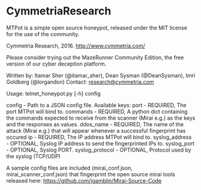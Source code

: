 # CymmetriaResearch

MTPot is a simple open source honeypot, released under the MIT license for the use of the community.

Cymmetria Research, 2016.
http://www.cymmetria.com/

Please consider trying out the MazeRunner Community Edition, the free version of our cyber deception platform.

Written by: Itamar Sher (@itamar_sher), Dean Sysman (@DeanSysman), Imri Goldberg (@lorgandon)
Contact: research@cymmetria.com

Usage:
telnet_honeypot.py [-h] config

config - Path to a JSON config file.
Available keys:
port - REQUIRED, The port MTPot will bind to.
commands - REQUIRED, A python dict containing the commands expected to receive from the scanner (Mirai e.g.) as the keys and the responses as values.
ddos_name - REQUIRED, The name of the attack (Mirai e.g.) that will appear whenever a successful fingerprint has occured
ip - REQUIRED, The IP address MTPot will bind to.
syslog_address - OPTIONAL, Syslog IP address to send the fingerprinted IPs to.
syslog_port - OPTIONAL, Syslog PORT.
syslog_protocol - OPTIONAL, Protocol used by the syslog (TCP/UDP)


A sample config files are included (mirai_conf.json, mirai_scanner_conf.json) that fingerprint the open source mirai tools released here: https://github.com/jgamblin/Mirai-Source-Code

